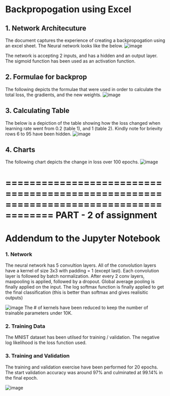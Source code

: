 # Backpropogation using Excel

## 1. Network Architecuture
The document captures the experience of creating a backpropogation using an excel sheet. The Neural network looks like the below.
![image](https://user-images.githubusercontent.com/498461/212384169-399615a9-39d2-4e9a-8c2b-65ebfc0c1cde.png)

The network is accepting 2 inputs, and has a hidden and an output layer. The sigmoid function has been used as an activation function.

## 2. Formulae for backprop
The following depicts the formulae that were used in order to calculate the total loss, the gradients, and the new weights.
![image](https://user-images.githubusercontent.com/498461/212385158-01ba45f3-38f8-4081-b841-6e56bcdcd9de.png)

## 3. Calculating Table
The below is a depiction of the table showing how the loss changed when learning rate went from 0.2 (table 1), and 1 (table 2).
Kindly note for brievity rows 6 to 95 have been hidden.
![image](https://user-images.githubusercontent.com/498461/212386181-d2936d00-8ff9-4037-bdb4-3d6e091495d5.png)

## 4. Charts
The following chart depicts the change in loss over 100 epochs.
![image](https://user-images.githubusercontent.com/498461/212425230-47699598-8269-4f97-94c7-36f9928f7ded.png)

======================================================================================
PART - 2 of assignment
======================================================================================
# Addendum to the Jupyter Notebook

### 1. Network
The neural network has 5 convultion layers. All of the convolution layers have a kernel of size 3x3 with padding = 1 (except last).
Each convolution layer is followed by batch normalization. After every 2 conv layers, maxpooling is applied, followed by a dropout.
Global average pooling is finally applied on the input. 
The log softmax function is finally applied to get the final classification (this is better than softmax and gives realisitic outputs)

![image](https://user-images.githubusercontent.com/498461/212427336-59b17464-70c2-40d9-a67c-484f9a4494db.png)
The # of kernels have been reduced to keep the number of trainable parameters under 10K.

### 2. Training Data
The MNIST dataset has been utilsed for training / validation. The negative log likelihood is the loss function used. 

### 3. Training and Validation
The training and validation exercise have been performed for 20 epochs.
The start validation accuracy was around 97% and culminated at 99.14% in the final epoch.

![image](https://user-images.githubusercontent.com/498461/212428366-03e79d6f-6312-4693-afe7-f1368cd276e9.png)
